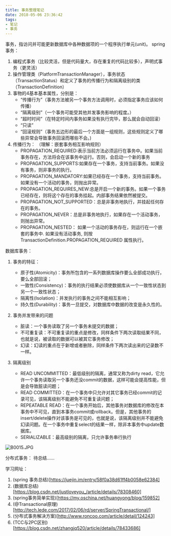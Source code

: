 ```yaml
---
title: 事务整理笔记
date: 2018-05-06 23:36:42
tags:
- 笔记
- 事务
---
```



事务，指访问并可能更新数据库中各种数据项的一个程序执行单元(unit)。
spring 事务：
1. 编程式事务（比较灵活，但是代码量大，存在重复的代码比较多），声明式事务（更灵活）
2. 操作管理类（PlatformTransactionManager），事务状态（TransactionStatus）和定义了事务的传播行为和隔离级别的类（TransactionDefinition）
3. 事物的4基本基本属性，分别是：
    * “传播行为”（事务方法被另一个事务方法调用时，必须指定事务应该如何传播）
    * “隔离级别”（一个事务可能受其他并发事务影响的程度。）
    * “超时时间”（在特定时间内事务如果没有执行完毕，那么就会自动回滚）
    * “只读”
    * “回滚规则”（事务五边形的最后一个方面是一组规则，这些规则定义了哪些异常会导致事务回滚而哪些不会。)
4. 传播行为： （理解：嵌套事务相互影响规则）
    * PROPAGATION_REQUIRED:表示当前方法必须运行在事务中。如果当前事务存在，方法将会在该事务中运行。否则，会启动一个新的事务
    * PROPAGATION_SUPPORTS:如果存在一个事务，支持当前事务。如果没有事务，则非事务的执行。
    * PROPAGATION_MANDATORY:如果已经存在一个事务，支持当前事务。如果没有一个活动的事务，则抛出异常。
    * PROPAGATION_REQUIRES_NEW:总是开启一个新的事务。如果一个事务已经存在，则将这个存在的事务挂起。内部事务结果依然被提交。
    * PROPAGATION_NOT_SUPPORTED：总是非事务地执行，并挂起任何存在的事务。
    * PROPAGATION_NEVER：总是非事务地执行，如果存在一个活动事务，则抛出异常。
    * PROPAGATION_NESTED： 如果一个活动的事务存在，则运行在一个嵌套的事务中. 如果没有活动事务, 则按TransactionDefinition.PROPAGATION_REQUIRED 属性执行。


数据库事务：
1. 事务的特征：
    * 原子性(Atomicity)：事务所包含的一系列数据库操作要么全部成功执行，要么全部回滚；
    * 一致性(Consistency)：事务的执行结果必须使数据库从一个一致性状态到另一个一致性状态；
    * 隔离性(Isolation)：并发执行的事务之间不能相互影响；
    * 持久性(Durability)：事务一旦提交，对数据库中数据的改变是永久性的。

2. 事务并发带来的问题
    * 脏读：一个事务读取了另一个事务未提交的数据；
    * 不可重复读：不可重复读的重点是修改，同样条件下两次读取结果不同，也就是说，被读取的数据可以被其它事务修改；
    * 幻读：幻读的重点在于新增或者删除，同样条件下两次读出来的记录数不一样。
3. 隔离级别
    * READ UNCOMMITTED：最低级别的隔离，通常又称为dirty read，它允许一个事务读取另一个事务还没commit的数据，这样可能会提高性能，但是会导致脏读问题；
    * READ COMMITTED：在一个事务中只允许对其它事务已经commit的记录可见，该隔离级别不能避免不可重复读问题；
    * REPEATABLE READ：在一个事务开始后，其他事务对数据库的修改在本事务中不可见，直到本事务commit或rollback。但是，其他事务的insert/delete操作对该事务是可见的，也就是说，该隔离级别并不能避免幻读问题。在一个事务中重复select的结果一样，除非本事务中update数据库。
    * SERIALIZABLE：最高级别的隔离，只允许事务串行执行

![B0015.JPG](/images/B0015.JPG)

分布式事务：
待总结......




学习网址：
1. (spring 事务总结)[https://juejin.im/entry/58f0a38d61ff4b0058e62384]
2. (数据库总结)[https://blog.csdn.net/justloveyou_/article/details/78308460]
3. (spring事务简单实现)[https://my.oschina.net/huangyong/blog/159852]
4. (@Transactional原理)[http://tech.lede.com/2017/02/06/rd/server/SpringTransactional/]
5. (分布式事务解决方案)[http://www.roncoo.com/article/detail/124243]
6. (TCC与2PC区别)[https://blog.csdn.net/zhangjq520/article/details/78433686]




